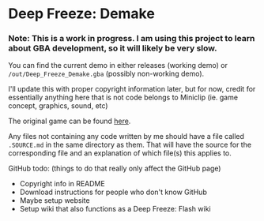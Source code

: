 # Deep Freeze: Demake

### Note: This is a work in progress. I am using this project to learn about GBA development, so it will likely be very slow.

You can find the current demo in either releases (working demo) or `/out/Deep_Freeze_Demake.gba` (possibly non-working demo).

I'll update this with proper copyright information later, but for now, credit for essentially anything here that is not code belongs to Miniclip (ie. game concept, graphics, sound, etc)

The original game can be found [here][1].

[1]: https://www.miniclip.com/games/deep-freeze/en/

Any files not containing any code written by me should have a file called `.SOURCE.md` in the same directory as them. That will have the source for the corresponding file and an explanation of which file(s) this applies to.


GitHub todo: (things to do that really only affect the GitHub page)
* Copyright info in README
* Download instructions for people who don't know GitHub
* Maybe setup website
* Setup wiki that also functions as a Deep Freeze: Flash wiki
